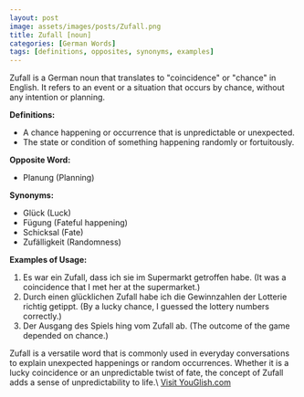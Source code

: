 ```yaml
---
layout: post
image: assets/images/posts/Zufall.png
title: Zufall [noun]
categories: [German Words]
tags: [definitions, opposites, synonyms, examples]
---
```


Zufall is a German noun that translates to "coincidence" or "chance" in English. It refers to an event or a situation that occurs by chance, without any intention or planning.

**Definitions:**
- A chance happening or occurrence that is unpredictable or unexpected.
- The state or condition of something happening randomly or fortuitously.

**Opposite Word:**
- Planung (Planning)

**Synonyms:**
- Glück (Luck)
- Fügung (Fateful happening)
- Schicksal (Fate)
- Zufälligkeit (Randomness)

**Examples of Usage:**
1. Es war ein Zufall, dass ich sie im Supermarkt getroffen habe. (It was a coincidence that I met her at the supermarket.)
2. Durch einen glücklichen Zufall habe ich die Gewinnzahlen der Lotterie richtig getippt. (By a lucky chance, I guessed the lottery numbers correctly.)
3. Der Ausgang des Spiels hing vom Zufall ab. (The outcome of the game depended on chance.)

Zufall is a versatile word that is commonly used in everyday conversations to explain unexpected happenings or random occurrences. Whether it is a lucky coincidence or an unpredictable twist of fate, the concept of Zufall adds a sense of unpredictability to life.\ <a id="yg-widget-0" class="youglish-widget" data-query="Zufall" data-lang="german" data-components="8412" data-auto-start="0" data-bkg-color="theme_light" data-title="How%20to%20pronounce%20Zufall%20in%20German"  rel="nofollow" href="https://youglish.com">Visit YouGlish.com</a><script async src="https://youglish.com/public/emb/widget.js" charset="utf-8"></script>